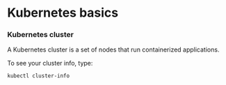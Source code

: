 # Kubernetes basics

### Kubernetes cluster
A Kubernetes cluster is a set of nodes that run containerized applications. 

To see your cluster info, type:
```bash
kubectl cluster-info
```
